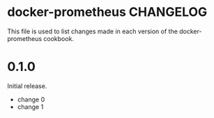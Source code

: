 # docker-prometheus CHANGELOG

This file is used to list changes made in each version of the docker-prometheus cookbook.

# 0.1.0

Initial release.

- change 0
- change 1

